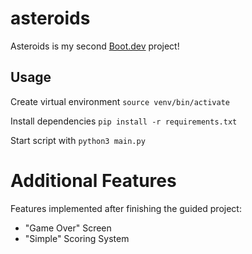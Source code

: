 # asteroids

Asteroids is my second [Boot.dev](https://www.boot.dev) project!

## Usage

Create virtual environment `source venv/bin/activate`

Install dependencies `pip install -r requirements.txt`

Start script with `python3 main.py`

# Additional Features

Features implemented after finishing the guided project:

-   "Game Over" Screen
-   "Simple" Scoring System
